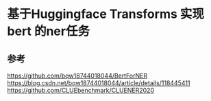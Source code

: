 # 基于Huggingface Transforms 实现bert 的ner任务

## 参考

https://github.com/bqw18744018044/BertForNER
https://blog.csdn.net/bqw18744018044/article/details/118445411
https://github.com/CLUEbenchmark/CLUENER2020